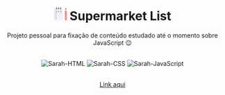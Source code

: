 <h1 align="center"><img width="30px" height="30px" alt="favicon" src="assets/img/favicon.png"> Supermarket List</h1>
<p align="center">Projeto pessoal para fixação de conteúdo estudado até o momento sobre JavaScript 😉</p>
<div style="display: inline_block" align="center"><br>
 <img alt="Sarah-HTML" src="https://img.shields.io/badge/HTML-239120?style=for-the-badge&logo=html5&logoColor=white">
 <img alt="Sarah-CSS" src="https://img.shields.io/badge/CSS3-1572B6?style=for-the-badge&logo=css3&logoColor=white">
 <img alt="Sarah-JavaScript" src="https://img.shields.io/badge/JavaScript-323330?style=for-the-badge&logo=javascript&logoColor=F7DF1E">
</div>
<br>
<p align="center"><a href="https://sarahprando.github.io/supermarket-list/">Link aqui</a></p>
<br>

